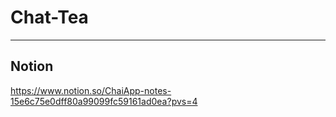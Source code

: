 # Chat-Tea
--- 
## Notion
https://www.notion.so/ChaiApp-notes-15e6c75e0dff80a99099fc59161ad0ea?pvs=4
